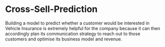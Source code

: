 # Cross-Sell-Prediction

Building a model to predict whether a customer would be interested in Vehicle Insurance is extremely helpful for the company because it can then accordingly plan its communication strategy to reach out to those customers and optimise its business model and revenue.
